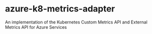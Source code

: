 # azure-k8-metrics-adapter

An implementation of the Kubernetes Custom Metrics API and External Metrics API for Azure Services
